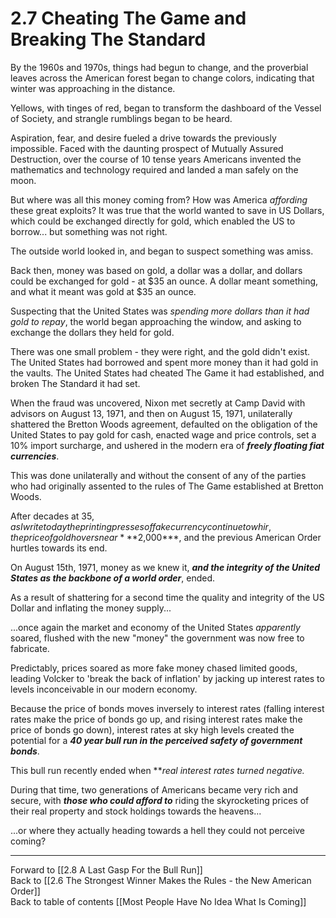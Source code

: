 # 2.7 Cheating The Game and Breaking The Standard

By the 1960s and 1970s, things had begun to change, and the proverbial leaves across the American forest began to change colors, indicating that winter was approaching in the distance. 

Yellows, with tinges of red, began to transform the dashboard of the Vessel of Society, and strangle rumblings began to be heard. 

Aspiration, fear, and desire fueled a drive towards the previously impossible. Faced with the daunting prospect of Mutually Assured Destruction, over the course of 10 tense years Americans invented the mathematics and technology required and landed a man safely on the moon. 

But where was all this money coming from? How was America *affording* these great exploits? It was true that the world wanted to save in US Dollars, which could be exchanged directly for gold, which enabled the US to borrow... but something was not right. 

The outside world looked in, and began to suspect something was amiss. 

Back then, money was based on gold, a dollar was a dollar, and dollars could be exchanged for gold - at $35 an ounce. A dollar meant something, and what it meant was gold at $35 an ounce. 

Suspecting that the United States was *spending more dollars than it had gold to repay*, the world began approaching the window, and asking to exchange the dollars they held for gold. 

There was one small problem - they were right, and the gold didn't exist. The United States had borrowed and spent more money than it had gold in the vaults. The United States had cheated The Game it had established, and broken The Standard it had set. 

When the fraud was uncovered, Nixon met secretly at Camp David with advisors on August 13, 1971, and then on August 15, 1971, unilaterally shattered the Bretton Woods agreement, defaulted on the obligation of the United States to pay gold for cash, enacted wage and price controls, set a 10% import surcharge, and ushered in the modern era of ***freely floating fiat currencies***. 

This was done unilaterally and without the consent of any of the parties who had originally assented to the rules of The Game established at Bretton Woods. 

After decades at $35, as I write today the printing presses of fake currency continue to whir, the price of gold hovers near ***$2,000***, and the previous American Order hurtles towards its end. 

On August 15th, 1971, money as we knew it, ***and the integrity of the United States as the backbone of a world order***, ended. 

As a result of shattering for a second time the quality and integrity of the US Dollar and inflating the money supply... 

...once again the market and economy of the United States *apparently* soared, flushed with the new "money" the government was now free to fabricate. 

Predictably, prices soared as more fake money chased limited goods, leading Volcker to 'break the back of inflation' by jacking up interest rates to levels inconceivable in our modern economy. 

Because the price of bonds moves inversely to interest rates (falling interest rates make the price of bonds go up, and rising interest rates make the price of bonds go down), interest rates at sky high levels created the potential for a ***40 year bull run in the perceived safety of government bonds***.

This bull run recently ended when ***real interest rates turned negative.*

During that time, two generations of Americans became very rich and secure, with ***those who could afford to*** riding the skyrocketing prices of their real property and stock holdings towards the heavens...

...or where they actually heading towards a hell they could not perceive coming? 

___

Forward to [[2.8 A Last Gasp For the Bull Run]]  
Back to [[2.6 The Strongest Winner Makes the Rules - the New American Order]]   
Back to table of contents [[Most People Have No Idea What Is Coming]]   


